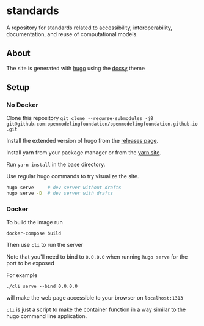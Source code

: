 # standards

A repository for standards related to accessibility, interoperability, documentation, and reuse of computational models. 

## About

The site is generated with [hugo](https://gohugo.io) using the [docsy](https://www.docsy.dev) theme

## Setup

### No Docker

Clone this repository `git clone --recurse-submodules -j8 git@github.com:openmodelingfoundation/openmodelingfoundation.github.io.git`

Install the extended version of hugo from the [releases page](https://github.com/gohugoio/hugo/releases).

Install yarn from your package manager or from the [yarn site](https://yarnpkg.com/getting-started/install).

Run `yarn install` in the base directory.

Use regular hugo commands to try visualize the site.

```bash
hugo serve     # dev server without drafts
hugo serve -D  # dev server with drafts
```

### Docker

To build the image run

```
docker-compose build
```

Then use `cli` to run the server

Note that you'll need to bind to `0.0.0.0` when running `hugo serve` for the port to be exposed

For example

```
./cli serve --bind 0.0.0.0
```

will make the web page accessible to your browser on `localhost:1313`

`cli` is just a script to make the container function in a way similar to the hugo command line application.
